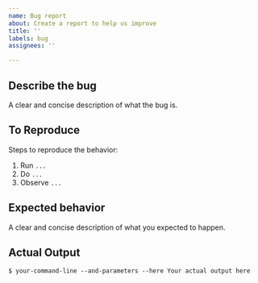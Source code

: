```yaml
---
name: Bug report
about: Create a report to help us improve
title: ''
labels: bug
assignees: ''

---
```


## Describe the bug
A clear and concise description of what the bug is.

## To Reproduce
Steps to reproduce the behavior:
1. Run `...`
2. Do `...`
3. Observe `...`

## Expected behavior
A clear and concise description of what you expected to happen.

## Actual Output
``
$ your-command-line --and-parameters --here
Your actual output here
``

